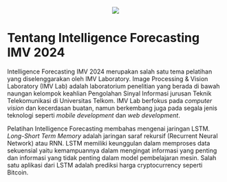   <p align="center">
    <img src="https://github.com/Pelatihan-Time-Series-IMV-2024/.github/blob/main/GitHub%20Banner%20IF.png">
  </p>

# Tentang Intelligence Forecasting IMV 2024

Intelligence Forecasting IMV 2024 merupakan salah satu tema pelatihan yang diselenggarakan oleh IMV Laboratory. Image Processing & Vision Laboratory (IMV Lab) adalah laboratorium penelitian yang berada di bawah naungan kelompok keahlian Pengolahan Sinyal Informasi jurusan Teknik Telekomunikasi di Universitas Telkom. IMV Lab berfokus pada *computer vision* dan kecerdasan buatan, namun berkembang juga pada segala jenis teknologi seperti *mobile development* dan *web development*.

Pelatihan Intelligence Forecasting membahas mengenai jaringan LSTM. *Long-Short Term Memory* adalah jaringan saraf rekursif (Recurrent Neural Network) atau RNN. LSTM memiliki keunggulan dalam memproses data sekuensial yaitu kemampuannya dalam mengingat informasi yang penting dan informasi yang tidak penting dalam model pembelajaran mesin. Salah satu aplikasi dari LSTM adalah prediksi harga cryptocurrency seperti Bitcoin.
